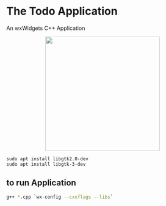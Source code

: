 <h1> The Todo Application</h1> 
<!--<img src="https://raw.githubusercontent.com/sutharp777/Todo-GUI-Cpp-App/main/icon.png">-->
An wxWidgets C++ Application 


<p align="center">
<img height ="300" src="https://user-images.githubusercontent.com/49487927/106643383-abbe7500-65af-11eb-8671-7957d190222f.gif">
</p>

```
sudo apt install libgtk2.0-dev             
sudo apt install libgtk-3-dev
```
## to run Application
```sh
g++ *.cpp `wx-config --cxxflags --libs`
```
